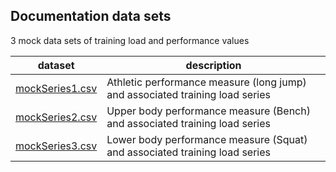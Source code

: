 ## Documentation data sets

3 mock data sets of training load and performance values

| dataset | description |
|-|-|
| [mockSeries1.csv](mockSeries1.csv) | Athletic performance measure (long jump) and associated training load series |
| [mockSeries2.csv](mockSeries2.csv) | Upper body performance measure (Bench) and associated training load series |
| [mockSeries3.csv](mockSeries3.csv) | Lower body performance measure (Squat) and associated training load series |